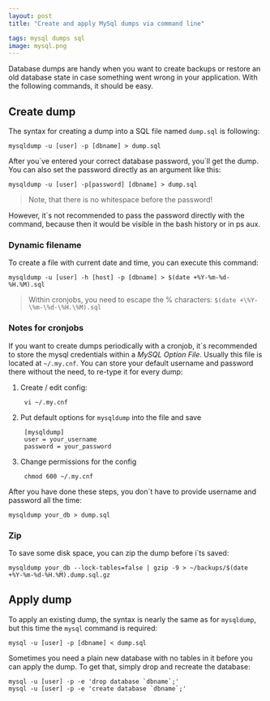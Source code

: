 ```yaml
---
layout: post
title: "Create and apply MySql dumps via command line"

tags: mysql dumps sql
image: mysql.png
---
```


Database dumps are handy when you want to create backups or restore an old database state in case something went wrong 
in your application. With the following commands, it should be easy.

<!--more-->

Create dump
-----------

The syntax for creating a dump into a SQL file named `dump.sql` is following:

    mysqldump -u [user] -p [dbname] > dump.sql

After you´ve entered your correct database password, you´ll get the dump. You can also set the password directly as an argument like this:

    mysqldump -u [user] -p[password] [dbname] > dump.sql

> Note, that there is no whitespace before the password!

However, it´s not recommended to pass the password directly with the command, because then it would be visible in the bash history or in ps aux.


### Dynamic filename

To create a file with current date and time, you can execute this command:

    mysqldump -u [user] -h [host] -p [dbname] > $(date +%Y-%m-%d-%H.%M).sql

> Within cronjobs, you need to escape the % characters: `$(date +\%Y-\%m-\%d-\%H.\%M).sql`

### Notes for cronjobs

If you want to create dumps periodically with a cronjob, it´s recommended to store the mysql credentials within a *MySQL Option File*. Usually this file is located at `~/.my.cnf`. You can store your default username and password there without the need, to re-type it for every dump:

1. Create / edit config:

        vi ~/.my.cnf

2. Put default options for `mysqldump` into the file and save

        [mysqldump]
        user = your_username
        password = your_password

3. Change permissions for the config

        chmod 600 ~/.my.cnf

After you have done these steps, you don´t have to provide username and password all the time:

    mysqldump your_db > dump.sql


### Zip 

To save some disk space, you can zip the dump before i´ts saved:

    mysqldump your_db --lock-tables=false | gzip -9 > ~/backups/$(date +%Y-%m-%d-%H.%M).dump.sql.gz


Apply dump
-----------

To apply an existing dump, the syntax is nearly the same as for `mysqldump`, but this time the `mysql` command is required:

    mysql -u [user] -p [dbname] < dump.sql

Sometimes you need a plain new database with no tables in it before you can apply the dump. To get that, simply drop and recreate the database:

    mysql -u [user] -p -e 'drop database `dbname`;'
    mysql -u [user] -p -e 'create database `dbname`;'